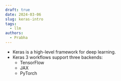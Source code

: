 ```yaml
---
draft: true
date: 2024-03-06
slug: keras-intro
tags:
  - llm
authors:
  - Prabha
---
```

- Keras is a high-level framework for deep learning.
- Keras 3 workflows support three backends:
	- TensorFlow
	- JAX
	- PyTorch